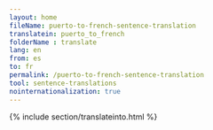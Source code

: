 ```yaml
---
layout: home
fileName: puerto-to-french-sentence-translation
translatein: puerto_to_french
folderName : translate
lang: en
from: es
to: fr
permalink: /puerto-to-french-sentence-translation
tool: sentence-translations
nointernationalization: true
---
```

{% include section/translateinto.html %}
